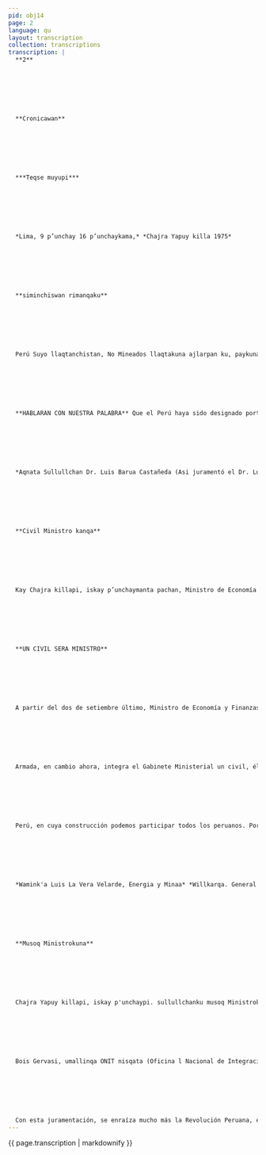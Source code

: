 ```yaml
---
pid: obj14
page: 2
language: qu
layout: transcription
collection: transcriptions
transcription: |
  **2**
  
  
  
  
  
  
  
  **Cronicawan**
  
  
  
  
  
  
  
  ***Teqse muyupi***
  
  
  
  
  
  
  
  *Lima, 9 p’unchay 16 p’unchaykama,* *Chajra Yapuy killa 1975*
  
  
  
  
  
  
  
  **siminchiswan rimanqaku**
  
  
  
  
  
  
  
  Perú Suyo llaqtanchistan, No Mineados llaqtakuna ajlarpan ku, paykunaq sutinpi Hatun tantana kuypi, ONU masichakuypi rimananpaq. Chay raykun, Canciller Miguel Angel de la Flor Valle, chaypi rimarin, lliw delegadukuna NO AL llaqtakuna hamut'aynin yachanankapaq. Chayajllakuytan ruwakun, tukuy allin Revolusion Peruana ruwasqanta qhawaspa, kaqllataqmi chayta ruwakun, Basesldeológicas de la Revolución Peruana cheqaq yuyaymanasqanta sut'ichaspa. Hinallataqmi, chaywan k’ancharishan umalliq kasqanta, kinsa ñeqe Muyu llaqtakunamanta, awqapi kashaqtinku, amaña watasqa kanankupaq política, económica tecnológica nis qanchispi, mayqen llaqtapas ama k'umusqa kananpaq. Kallpa sapa llaqtakunan munanku Teqsi Muyuntinta kamachiyta.
  
  
  
  
  
  
  
  **HABLARAN CON NUESTRA PALABRA** Que el Perú haya sido designado portavoz de los países No Alineados para exponer la posición NO AL en el seno de la Asamblea General de la ONU, y que en dicha condición haya hablado allí el Canciller Miguel Angede la Flor, significa el reconocimiento a las realizaciones de la Revolución Peruana, al mismo tiempo afirma la validez conceptual de las Bases Ideológicas de la Revolución Peruana. Asimismo, refleja la indiscutible condición de país líder del Tercer Mundo, en la lucha de estos países por liberarse de la dependencia política, económica y tecnológica, sin sumisión a ninguno de los centros de poder económico que se disputan la hegemonía mundial.**
  
  
  
  
  
  
  
  *Aqnata Sullullchan Dr. Luis Barua Castañeda (Asi juramentó el Dr. Luis* *Barúa Castañeda).*
  
  
  
  
  
  
  
  **Civil Ministro kanqa**
  
  
  
  
  
  
  
  Kay Chajra killapi, iskay p’unchaymanta pachan, Ministro de Economía y Finanzas hina kamachinqa Dr. Luis Barua Castañeda. Yachanchispas hina, Qoya Raymi killapi, kinsa P'unchay 1968 watapi. Fuerza Armada Revolu sion Peruana qallariran. Chaymanta pacha wallawisa puralla Ministrokuna karanku, kunanmi ichaqa, Gabinete Ministerialta hunt'achikun huj civilwan, paymi kashan Dr, Luis Barua Castañeda. Pacha t'ijraq runa Kashan Dr. Luis Barua Castañeda, Economiapi hatun yachayniyuqmi kashan. Civil runa masinchis, kamakusqanmi Participacionta reqsichiwanchis, hatunta llaqtanchista ruwananchispaqmi, Musoq Peru Suyo llaqtanchispagmi, llapan peruano llank’ayta atinchis. Chay raykun, lliw peruano llaqtarunakuna tukuy kallpanchiswan llank'ananchis, llapan yuyayninchista churaspa, llapar yachayninchista churaspa, hinallatan, Hatun PeruSuyuta hatarichiyta atisun
  
  
  
  
  
  
  
  **UN CIVIL SERA MINISTRO**
  
  
  
  
  
  
  
  A partir del dos de setiembre último, Ministro de Economía y Finanzas será el Dr. Luis Barúa Castañeda. Como sabemos, el 3 de octubre de 1968, la Fuerza Armada, inició la Revolución Peruana. Desde entonces, todos los Ministros fueron únicamente miembros de la Fuerza
  
  
  
  
  
  
  
  Armada, en cambio ahora, integra el Gabinete Ministerial un civil, él es el Dr. Luis Barúa Castañeda. El Dr. Luis Barúa Castañeda, es un revolucionario, y tiene amplios conocimientos de Economía. Al ser civil, con su designación conocemos lo que es participación, para engrandecer nuestro país, para hacer nuestro Nuevo
  
  
  
  
  
  
  
  Perú, en cuya construcción podemos participar todos los peruanos. Por eso, todos los hombres del pueblo, debemos trabajar con todas nuestras fuerzas, poniendo todo nuestro entendimiento y todos nuestros conocimientos, sólo así levantaremos la Gran Naión Peruana.
  
  
  
  
  
  
  
  *Wamink'a Luis La Vera Velarde, Energia y Minaa* *Willkarqa. General Luis La Vera Velarde, Ministro de* *Energia y Minas.*
  
  
  
  
  
  
  
  **Musoq Ministrokuna**
  
  
  
  
  
  
  
  Chajra Yapuy killapi, iskay p'unchaypi. sullullchanku musoq Ministrokuna, Mosoq Willkarqakuna. Paykuna kanku: Wamink’a Luis La Vera Velarde, paymi kanqa Energía y Minas Willkarqa; Wamink’a Cesar Campos Quesada, paymi kanqa Interiormanta Willkarqa; Wamink’a Gaston lbañez O'Brien, paymi kanqa Industria y Turismo WillKarqa; Contralmirante AlFrancisco Mariátegui Angulo, paymi kanqa Pesquería Willkarqa; hinallataqmi sullulichan Luis Barua Castañeda wiraqocha, Economía y. Finanzas willkarqan hina Chay sullulichaymi astawan saphichan Revolusion Peruanata, paykunan kanku pacha t'ijraq runakuna. Hinallataqmi, Willkarqa kamaywan hina, kamachikunqaku Wamink’a Leonidas Rodriguez Figueroa paymi kanqa Sistema Nacional de Informaciones SINADI Umalliq, hinallatataqmi wamink’anqa IIRegión Militar; Wamink'a Luis Cisneros Visquerra SINAMOSta umallinqa Wamink’a G. C. Isaac Costa Ferreccio ORDEZAta umallinqa, kaqllataqmi, Contralmirante Jorge Dú
  
  
  
  
  
  
  
  Bois Gervasi, umallinqa ONIT nisqata (Oficina l Nacional de Integración). NIJEVOS MINISTROS El día dos de setiembre han juramentado los nue vos Ministros Ellos son: General Luis La Vera Velarde, quien se desempeñará como Ministro de Energía y Minas General César Campos Quesada, quien será Ministro del Interior; General Gastón lbáñez O'Brien que se desempeñará como Ministro de Industria Turismo; el Contralmi rante AP Francisco Mariátegui Angulo, quien será Ministro de Pesquería igualmente, juramentó el Dr. Luis Barúa Castañeda, para ser Ministro de Economía y Finanzas.
  
  
  
  
  
  
  
  Con esta juramentación, se enraíza mucho más la Revolución Peruana, ellos son revolucionarios Asimismo, fueron designados, con rango de Ministros, el General Leonidas Rodríguez Figueroa quien será Jefe del Sistema Nacional de Informaciones SINADI, igualmente permanecerá en su cargo de Comandante General de la ¡! Región Militar; el Genera! Luis Cisneros Visquerra, jefaturará el SINAMOS; el General GC Isaac Costa Ferreccio, sera Jefe de ORDEZA, igualmente, el Contralmirante AP. Jorge Du Bois Gervasi. será el Jefe de la ONIT (Oficina Nacional de Integración).
---
```


{{ page.transcription | markdownify }}
